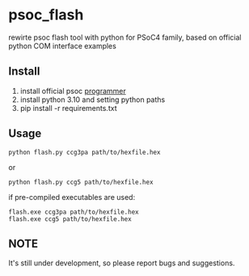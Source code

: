 # psoc_flash
rewirte psoc flash tool with python for PSoC4 family, based on official python COM interface examples


## Install

1. install official psoc [programmer](https://www.dropbox.com/s/rls5xz9d9bv63cr/PSoCProgrammerSetup_3.29.1_b4659_0.exe?dl=0)
2. install python 3.10 and setting python paths
3. pip install -r requirements.txt

## Usage

```
python flash.py ccg3pa path/to/hexfile.hex
```

or

```
python flash.py ccg5 path/to/hexfile.hex
```

if pre-compiled executables are used:

```
flash.exe ccg3pa path/to/hexfile.hex
flash.exe ccg5 path/to/hexfile.hex
```

## NOTE

It's still under development, so please report bugs and suggestions.
